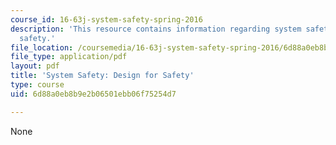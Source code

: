 ```yaml
---
course_id: 16-63j-system-safety-spring-2016
description: 'This resource contains information regarding system safety: Design for
  safety.'
file_location: /coursemedia/16-63j-system-safety-spring-2016/6d88a0eb8b9e2b06501ebb06f75254d7_MIT16_63JS16_LecNotes14.pdf
file_type: application/pdf
layout: pdf
title: 'System Safety: Design for Safety'
type: course
uid: 6d88a0eb8b9e2b06501ebb06f75254d7

---
```

None